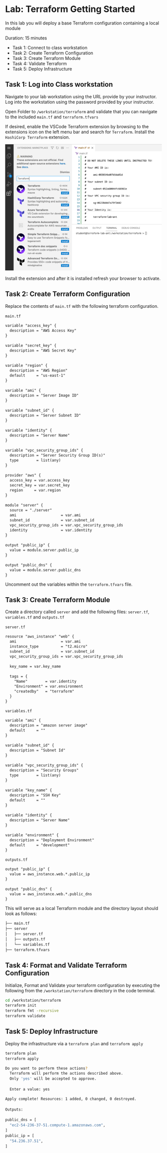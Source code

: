 # Lab: Terraform Getting Started

In this lab you will deploy a base Terraform configuration containing a local module

Duration: 15 minutes

- Task 1: Connect to class workstation
- Task 2: Create Terraform Configuration
- Task 3: Create Terraform Module
- Task 4: Validate Terraform
- Task 5: Deploy Infrastructure

## Task 1: Log into Class workstation

Navigate to your lab workstation using the URL provide by your instructor. Log into the workstation using the password provided by your instructor.

Open Folder to `/workstation/terraform` and validate that you can navigate to the included `main.tf` and `terraform.tfvars`

If desired, enable the VSCode Terraform extension by browsing to the extensions icon on the left menu bar and search for `Terraform`. Install the `HashiCorp Terraform` extension.

![](/img/terraform_extension.png)

Install the extension and after it is installed refresh your browser to activate.

## Task 2: Create Terraform Configuration

Replace the contents of `main.tf` with the following terraform configuration.

`main.tf`

```hcl
variable "access_key" {
  description = "AWS Access Key"
}

variable "secret_key" {
  description = "AWS Secret Key"
}

variable "region" {
  description = "AWS Region"
  default     = "us-east-1"
}

variable "ami" {
  description = "Server Image ID"
}

variable "subnet_id" {
  description = "Server Subnet ID"
}

variable "identity" {
  description = "Server Name"
}

variable "vpc_security_group_ids" {
  description = "Server Security Group ID(s)"
  type        = list(any)
}

provider "aws" {
  access_key = var.access_key
  secret_key = var.secret_key
  region     = var.region
}

module "server" {
  source = "./server"
  ami                    = var.ami
  subnet_id              = var.subnet_id
  vpc_security_group_ids = var.vpc_security_group_ids
  identity               = var.identity
}

output "public_ip" {
  value = module.server.public_ip
}

output "public_dns" {
  value = module.server.public_dns
}
```

Uncomment out the variables within the `terraform.tfvars` file.

## Task 3: Create Terraform Module

Create a directory called `server` and add the following files: `server.tf`, `variables.tf` and `outputs.tf`

`server.tf`

```hcl
resource "aws_instance" "web" {
  ami                    = var.ami
  instance_type          = "t2.micro"
  subnet_id              = var.subnet_id
  vpc_security_group_ids = var.vpc_security_group_ids

  key_name = var.key_name

  tags = {
    "Name"        = var.identity
    "Environment" = var.environment
    "createdby"   = "terraform"
  }
}
```

`variables.tf`

```hcl
variable "ami" {
  description = "amazon server image"
  default     = ""
}

variable "subnet_id" {
  description = "Subnet Id"
}

variable "vpc_security_group_ids" {
  description = "Security Groups"
  type        = list(any)
}

variable "key_name" {
  description = "SSH Key"
  default     = ""
}

variable "identity" {
  description = "Server Name"
}

variable "environment" {
  description = "Deployment Environment"
  default     = "development"
}
```

`outputs.tf`

```hcl
output "public_ip" {
  value = aws_instance.web.*.public_ip
}

output "public_dns" {
  value = aws_instance.web.*.public_dns
}
```

This will serve as a local Terraform module and the directory layout should look as follows:

```bash
├── main.tf
├── server
│   ├── server.tf
│   ├── outputs.tf
│   └── variables.tf
├── terraform.tfvars
```

## Task 4: Format and Validate Terraform Configuration

Initialize, Format and Validate your terraform configuration by executing the following from the `/workstation/terraform` directory in the code terminal.

```bash
cd /workstation/terraform
terraform init
terraform fmt -recursive
terraform validate
```

## Task 5: Deploy Infrastructure

Deploy the infrastructure via a `terraform plan` and `terraform apply`

```bash
terraform plan
terraform apply
```

```bash
Do you want to perform these actions?
  Terraform will perform the actions described above.
  Only 'yes' will be accepted to approve.

  Enter a value: yes
```

```bash
Apply complete! Resources: 1 added, 0 changed, 0 destroyed.

Outputs:

public_dns = [
  "ec2-54-236-37-51.compute-1.amazonaws.com",
]
public_ip = [
  "54.236.37.51",
]
```
